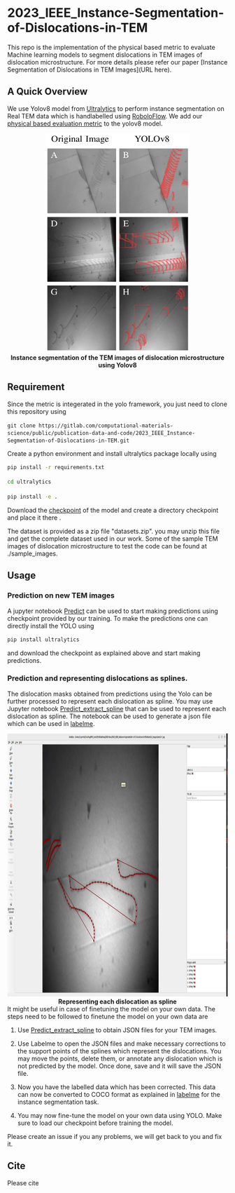 # 2023_IEEE_Instance-Segmentation-of-Dislocations-in-TEM

This repo is the implementation of the physical based metric to evaluate Machine learning models to segment dislocations in TEM images of dislocation microstructure. For more details please refer our paper [Instance Segmentation of Dislocations in TEM Images](URL here). 

## A Quick Overview 
We use Yolov8 model from [Ultralytics](https://github.com/ultralytics/ultralytics) to perform instance segmentation on Real TEM data which is handlabelled using [RoboloFlow](https://roboflow.com/). We add our [physical based evaluation metric](./ultralytics/ultralytics/yolo/v8/segment/loss.py) to the yolov8 model.  

<div align="center">
  <img width="330" height="500" src="imgs/Result.png">
  <br>
  <b>Instance segmentation of the TEM images of dislocation microstructure using Yolov8</b>
</div>


## Requirement
Since the metric is integerated in the yolo framework, you just need to clone this repository using 

``git clone https://gitlab.com/computational-materials-science/public/publication-data-and-code/2023_IEEE_Instance-Segmentation-of-Dislocations-in-TEM.git``

Create a python environment and install ultralytics package locally using 

```bash
pip install -r requirements.txt

cd ultralytics 

pip install -e . 

```
Download the [checkpoint](https://drive.google.com/file/d/1ABDDwBTycn-z8JIRTqfRIQlycoHlMQNc) of the model and create a directory checkpoint and place it there . 

The dataset is provided as a zip file "datasets.zip". you may unzip this file and get the complete dataset used in our work. Some of the sample TEM images of dislocation microstructure to test the code can be found at ./sample_images. 

## Usage 
### Prediction on new TEM images  
A jupyter notebook [Predict](./Jupyternotebook/Predict.ipynb) can be  used to start making predictions using checkpoint provided by our training. To make the predictions one can directly install the YOLO using 
```bash
pip install ultralytics
```  
and download the checkpoint as explained above and start making predictions. 

### Prediction and representing dislocations as splines. 
The dislocation masks obtained from predictions using the Yolo can be further processed to represent each dislocation as spline. You may use 
Jupyter notebook [Predict_extract_spline](./Jupyternotebook/Predict_extract_spline.ipynb) that can be used to represent each dislocation as spline. The notebook can be used to generate a json file which can be used in [labelme](https://github.com/wkentaro/labelme). 

<div align="center">
  <img width="1000" height="600" src="imgs/labelme.png">
  <br>
  <b>Representing each dislocation as spline </b>
</div>
It might be useful in case of finetuning the model on your own data. The steps need to be followed to finetune the model on your own data are 

1. Use [Predict_extract_spline](./Jupyternotebook/Predict_extract_spline.ipynb) to obtain JSON files for your TEM images.

2. Use Labelme to open the JSON files and make necessary corrections to the support points of the splines which represent the dislocations. You may move the points, delete them, or annotate any dislocation which is not predicted by the model. Once done, save and it will save the JSON file.

3. Now you have the labelled data which has been corrected. This data can now be converted to COCO format as explained in [labelme](https://github.com/wkentaro/labelme/tree/main/examples/instance_segmentation) for the instance segmentation task.

4. You may now fine-tune the model on your own data using YOLO. Make sure to load our checkpoint before training the model.


Please create an issue if you any problems, we will get back to you and fix it. 
## Cite
Please cite 
